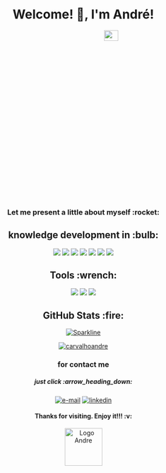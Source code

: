 <span align="center">
 
 <strong><h1 align = "center" > Welcome! 👋, I'm André!</h1> </strong>
 
   <div style="width:100%;height:0;padding-bottom:75%;position:relative;">
  <image src="https://media.giphy.com/media/u2pmTWUi0MXjyrMaVj/giphy.gif" width="25%" height="25%" style="position:absolute" frameBorder="0" class="giphy-embed" background-color="black" allowFullScreen />
 </div>
 
 
 <h3 align = "center">Let me present a little about myself :rocket:</h3>

<h2 align="center"><strong> knowledge development in :bulb:</strong></h2>

<p align="center">
   <img src="https://img.shields.io/badge/Java-black?style=for-the-badge&logo=java&logoColor=white">
    <img src="https://img.shields.io/badge/JavaScript-black?style=for-the-badge&logo=javascript&logoColor=white">
    <img src="https://img.shields.io/badge/Node.js-black?style=for-the-badge&logo=node.js&logoColor=white">
    <img src="https://img.shields.io/badge/React_Native-black?style=for-the-badge&logo=react&logoColor=white">
    <img src="https://img.shields.io/badge/React-black?style=for-the-badge&logo=react&logoColor=white">
    <img src="https://img.shields.io/badge/React_Router-black?style=for-the-badge&logo=react-router&logoColor=white">
    <img src="https://img.shields.io/badge/TypeScript-black?style=for-the-badge&logo=typescript&logoColor=white">
</p>

<h2 align="center">Tools :wrench: </strong></h2>
<p align="center">
    <img src="https://img.shields.io/badge/Heroku-black?style=for-the-badge&logo=heroku&logoColor=white">
    <img src="https://img.shields.io/badge/Amazon_AWS-black?style=for-the-badge&logo=amazon-aws&logoColor=white">
    <img src="https://img.shields.io/badge/Netlify-black?style=for-the-badge&logo=netlify&logoColor=white">    
</p>

<h2 align="center"> GitHub Stats :fire:</strong></h2>

[![Sparkline](https://stars.medv.io/Naereen/badges.svg)](https://stars.medv.io/carvalhoandre/carvalhoandre)

[![carvalhoandre](https://github-readme-stats.vercel.app/api/top-langs/?username=carvalhoandre&hide=html&layout=compact&theme=dark)](https://github.com/carvalhoandre/)


<h3 align = "center">for contact me</h3>
<h5 align="center"> just click :arrow_heading_down:</strong></h5>

<a align = "center" href="mailto:andre_carvalho0@live.com?Subject=Olá André" target="_new" rel="external"><img align = "center" src="https://img.shields.io/badge/Microsoft_Outlook-0078D4?style=for-the-badge&logo=microsoft-outlook&logoColor=whit" alt="e-mail"></a>
<a align = "center" href="https://www.linkedin.com/in/andr%C3%A9-leite-carvalho-b77721146/" target="_new" rel="external"><img align = "center" src="https://img.shields.io/badge/linkedin-%230077B5.svg?&style=for-the-badge&logo=linkedin&logoColor=white" alt="linkedin"></a>
 
 <h4 align = "center">Thanks for visiting. Enjoy it!!! :v:</h4>
 
 <div style="width:100%;height:0;padding-bottom:75%;position:relative;">
  <img src="https://carvalhoandre.s3-sa-east-1.amazonaws.com/github/logogithub.png" width="85px" alt="Logo Andre" position="absolute">
</div>

 </span>
